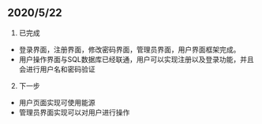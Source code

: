 ## 2020/5/22

1. 已完成
  * 登录界面，注册界面，修改密码界面，管理员界面，用户界面框架完成。
  * 用户操作界面与SQL数据库已经联通，用户可以实现注册以及登录功能，并且会进行用户名和密码验证
  
2. 下一步
  * 用户页面实现可使用能源
  * 管理员界面实现可以对用户进行操作
